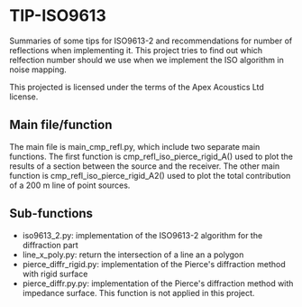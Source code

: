 # TIP-ISO9613
Summaries of some tips for ISO9613-2 and recommendations for number of reflections when implementing it.
This project tries to find out which relfection number should we use when we implement the ISO algorithm in noise mapping.

This projected is licensed under the terms of the Apex Acoustics Ltd license.

## Main file/function
The main file is main_cmp_refl.py, which include two separate main functions. The first function is cmp_refl_iso_pierce_rigid_A() used to plot the results of a section between the source and the receiver. The other main function is cmp_refl_iso_pierce_rigid_A2() used to plot the total contribution of a 200 m line of point sources.

## Sub-functions
  * iso9613_2.py: implementation of the ISO9613-2 algorithm for the diffraction part
  * line_x_poly.py: return the intersection of a line an a polygon
  * pierce_diffr_rigid.py: implementation of the Pierce's diffraction method with rigid surface
  * pierce_diffr.py.py: implementation of the Pierce's diffraction method with impedance surface. This function is not applied in this project.

